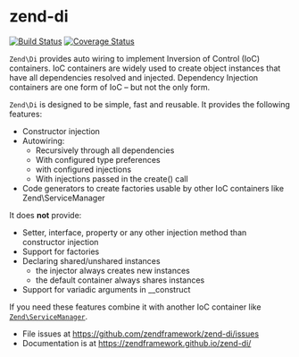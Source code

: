 # zend-di

[![Build Status](https://secure.travis-ci.org/zendframework/zend-di.svg?branch=master)](https://secure.travis-ci.org/zendframework/zend-di)
[![Coverage Status](https://coveralls.io/repos/zendframework/zend-di/badge.svg?branch=master)](https://coveralls.io/r/zendframework/zend-di?branch=master)

`Zend\Di` provides auto wiring to implement Inversion of Control (IoC) containers. IoC containers
are widely used to create object instances that have all dependencies resolved
and injected. Dependency Injection containers are one form of IoC – but not the
only form.

`Zend\Di` is designed to be simple, fast and reusable. It provides the following features:

* Constructor injection
* Autowiring:
  - Recursively through all dependencies
  - With configured type preferences
  - with configured injections
  - With injections passed in the create() call
* Code generators to create factories usable by other IoC containers like Zend\ServiceManager

It does __not__ provide:

* Setter, interface, property or any other injection method than constructor injection
* Support for factories
* Declaring shared/unshared instances
  - the injector always creates new instances
  - the default container always shares instances
* Support for variadic arguments in __construct

If you need these features combine it with another IoC container like [`Zend\ServiceManager`](https://docs.zendframework.com/zend-servicemanager/).


- File issues at https://github.com/zendframework/zend-di/issues
- Documentation is at https://zendframework.github.io/zend-di/


